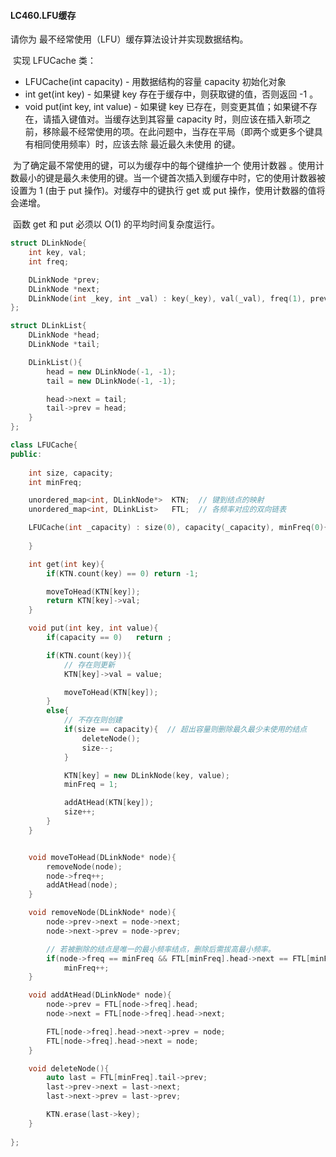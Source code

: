 #### LC460.LFU缓存

请你为 最不经常使用（LFU）缓存算法设计并实现数据结构。

​	实现 LFUCache 类：

* LFUCache(int capacity) - 用数据结构的容量 capacity 初始化对象
* int get(int key) - 如果键 key 存在于缓存中，则获取键的值，否则返回 -1 。
* void put(int key, int value) - 如果键 key 已存在，则变更其值；如果键不存在，请插入键值对。当缓存达到其容量 capacity 时，则应该在插入新项之前，移除最不经常使用的项。在此问题中，当存在平局（即两个或更多个键具有相同使用频率）时，应该去除 最近最久未使用 的键。

 

​	为了确定最不常使用的键，可以为缓存中的每个键维护一个 使用计数器 。使用计数最小的键是最久未使用的键。当一个键首次插入到缓存中时，它的使用计数器被设置为 1 (由于 put 操作)。对缓存中的键执行 get 或 put 操作，使用计数器的值将会递增。

​	函数 get 和 put 必须以 O(1) 的平均时间复杂度运行。



```c++
struct DLinkNode{
	int key, val;
	int freq;

	DLinkNode *prev;
	DLinkNode *next;
	DLinkNode(int _key, int _val) : key(_key), val(_val), freq(1), prev(nullptr), next(nullptr){}
};

struct DLinkList{
	DLinkNode *head;
	DLinkNode *tail;

	DLinkList(){
		head = new DLinkNode(-1, -1);
		tail = new DLinkNode(-1, -1);

		head->next = tail;
		tail->prev = head;
	} 
};

class LFUCache{
public:
	
	int size, capacity;
	int minFreq;

	unordered_map<int, DLinkNode*>	KTN;  // 键到结点的映射 
	unordered_map<int, DLinkList>	FTL;  // 各频率对应的双向链表

	LFUCache(int _capacity) : size(0), capacity(_capacity), minFreq(0){
		
	}

	int get(int key){
		if(KTN.count(key) == 0)	return -1;

		moveToHead(KTN[key]);
		return KTN[key]->val;
	}

	void put(int key, int value){
		if(capacity == 0)	return ;

		if(KTN.count(key)){
			// 存在则更新
			KTN[key]->val = value;

			moveToHead(KTN[key]);
		}
		else{
			// 不存在则创建
			if(size == capacity){  // 超出容量则删除最久最少未使用的结点
				deleteNode();
                size--;
			}

			KTN[key] = new DLinkNode(key, value);
			minFreq = 1;

			addAtHead(KTN[key]);
            size++;
		}
	}


	void moveToHead(DLinkNode* node){
		removeNode(node);
		node->freq++;
		addAtHead(node);
	}

	void removeNode(DLinkNode* node){
		node->prev->next = node->next;
		node->next->prev = node->prev;

		// 若被删除的结点是唯一的最小频率结点，删除后需拔高最小频率。
		if(node->freq == minFreq && FTL[minFreq].head->next == FTL[minFreq].tail)
			minFreq++;
	}

	void addAtHead(DLinkNode* node){
		node->prev = FTL[node->freq].head;
		node->next = FTL[node->freq].head->next;

		FTL[node->freq].head->next->prev = node;
		FTL[node->freq].head->next = node;
	}

	void deleteNode(){
		auto last = FTL[minFreq].tail->prev;
		last->prev->next = last->next;
		last->next->prev = last->prev;

		KTN.erase(last->key);
	}
	
};
```





